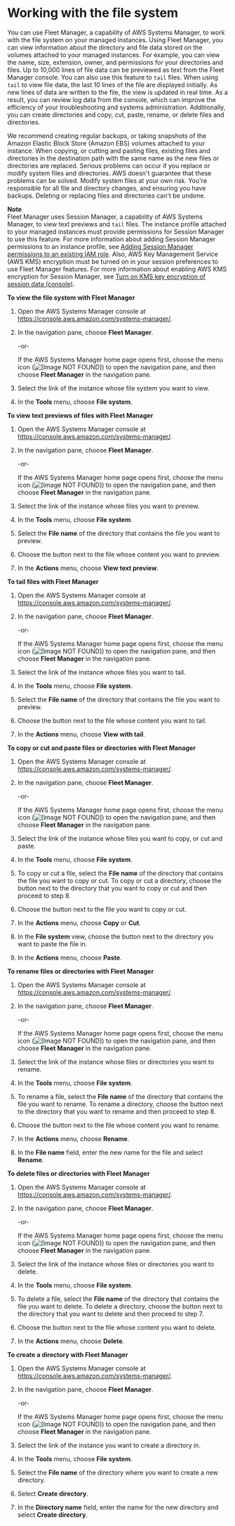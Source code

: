 # Working with the file system<a name="fleet-file-management"></a>

You can use Fleet Manager, a capability of AWS Systems Manager, to work with the file system on your managed instances\. Using Fleet Manager, you can view information about the directory and file data stored on the volumes attached to your managed instances\. For example, you can view the name, size, extension, owner, and permissions for your directories and files\. Up to 10,000 lines of file data can be previewed as text from the Fleet Manager console\. You can also use this feature to `tail` files\. When using `tail` to view file data, the last 10 lines of the file are displayed initially\. As new lines of data are written to the file, the view is updated in real time\. As a result, you can review log data from the console, which can improve the efficiency of your troubleshooting and systems administration\. Additionally, you can create directories and copy, cut, paste, rename, or delete files and directories\.

We recommend creating regular backups, or taking snapshots of the Amazon Elastic Block Store \(Amazon EBS\) volumes attached to your instance\. When copying, or cutting and pasting files, existing files and directories in the destination path with the same name as the new files or directories are replaced\. Serious problems can occur if you replace or modify system files and directories\. AWS doesn't guarantee that these problems can be solved\. Modify system files at your own risk\. You're responsible for all file and directory changes, and ensuring you have backups\. Deleting or replacing files and directories can't be undone\.

**Note**  
Fleet Manager uses Session Manager, a capability of AWS Systems Manager, to view text previews and `tail` files\. The instance profile attached to your managed instances must provide permissions for Session Manager to use this feature\. For more information about adding Session Manager permissions to an instance profile, see [Adding Session Manager permissions to an existing IAM role](getting-started-add-permissions-to-existing-profile.md)\. Also, AWS Key Management Service \(AWS KMS\) encryption must be turned on in your session preferences to use Fleet Manager features\. For more information about enabling AWS KMS encryption for Session Manager, see [Turn on KMS key encryption of session data \(console\)](session-preferences-enable-encryption.md)\.

**To view the file system with Fleet Manager**

1. Open the AWS Systems Manager console at [https://console\.aws\.amazon\.com/systems\-manager/](https://console.aws.amazon.com/systems-manager/)\.

1. In the navigation pane, choose **Fleet Manager**\.

   \-or\-

   If the AWS Systems Manager home page opens first, choose the menu icon \(![\[Image NOT FOUND\]](http://docs.aws.amazon.com/systems-manager/latest/userguide/images/menu-icon-small.png)\) to open the navigation pane, and then choose **Fleet Manager** in the navigation pane\.

1. Select the link of the instance whose file system you want to view\.

1. In the **Tools** menu, choose **File system**\.

**To view text previews of files with Fleet Manager**

1. Open the AWS Systems Manager console at [https://console\.aws\.amazon\.com/systems\-manager/](https://console.aws.amazon.com/systems-manager/)\.

1. In the navigation pane, choose **Fleet Manager**\.

   \-or\-

   If the AWS Systems Manager home page opens first, choose the menu icon \(![\[Image NOT FOUND\]](http://docs.aws.amazon.com/systems-manager/latest/userguide/images/menu-icon-small.png)\) to open the navigation pane, and then choose **Fleet Manager** in the navigation pane\.

1. Select the link of the instance whose files you want to preview\.

1. In the **Tools** menu, choose **File system**\.

1. Select the **File name** of the directory that contains the file you want to preview\.

1. Choose the button next to the file whose content you want to preview\.

1. In the **Actions** menu, choose **View text preview**\.

**To tail files with Fleet Manager**

1. Open the AWS Systems Manager console at [https://console\.aws\.amazon\.com/systems\-manager/](https://console.aws.amazon.com/systems-manager/)\.

1. In the navigation pane, choose **Fleet Manager**\.

   \-or\-

   If the AWS Systems Manager home page opens first, choose the menu icon \(![\[Image NOT FOUND\]](http://docs.aws.amazon.com/systems-manager/latest/userguide/images/menu-icon-small.png)\) to open the navigation pane, and then choose **Fleet Manager** in the navigation pane\.

1. Select the link of the instance whose files you want to tail\.

1. In the **Tools** menu, choose **File system**\.

1. Select the **File name** of the directory that contains the file you want to preview\.

1. Choose the button next to the file whose content you want to tail\.

1. In the **Actions** menu, choose **View with tail**\.

**To copy or cut and paste files or directories with Fleet Manager**

1. Open the AWS Systems Manager console at [https://console\.aws\.amazon\.com/systems\-manager/](https://console.aws.amazon.com/systems-manager/)\.

1. In the navigation pane, choose **Fleet Manager**\.

   \-or\-

   If the AWS Systems Manager home page opens first, choose the menu icon \(![\[Image NOT FOUND\]](http://docs.aws.amazon.com/systems-manager/latest/userguide/images/menu-icon-small.png)\) to open the navigation pane, and then choose **Fleet Manager** in the navigation pane\.

1. Select the link of the instance whose files you want to copy, or cut and paste\.

1. In the **Tools** menu, choose **File system**\.

1. To copy or cut a file, select the **File name** of the directory that contains the file you want to copy or cut\. To copy or cut a directory, choose the button next to the directory that you want to copy or cut and then proceed to step 8\.

1. Choose the button next to the file you want to copy or cut\.

1. In the **Actions** menu, choose **Copy** or **Cut**\.

1. In the **File system** view, choose the button next to the directory you want to paste the file in\.

1. In the **Actions** menu, choose **Paste**\.

**To rename files or directories with Fleet Manager**

1. Open the AWS Systems Manager console at [https://console\.aws\.amazon\.com/systems\-manager/](https://console.aws.amazon.com/systems-manager/)\.

1. In the navigation pane, choose **Fleet Manager**\.

   \-or\-

   If the AWS Systems Manager home page opens first, choose the menu icon \(![\[Image NOT FOUND\]](http://docs.aws.amazon.com/systems-manager/latest/userguide/images/menu-icon-small.png)\) to open the navigation pane, and then choose **Fleet Manager** in the navigation pane\.

1. Select the link of the instance whose files or directories you want to rename\.

1. In the **Tools** menu, choose **File system**\.

1. To rename a file, select the **File name** of the directory that contains the file you want to rename\. To rename a directory, choose the button next to the directory that you want to rename and then proceed to step 8\.

1. Choose the button next to the file whose content you want to rename\.

1. In the **Actions** menu, choose **Rename**\.

1. In the **File name** field, enter the new name for the file and select **Rename**\.

**To delete files or directories with Fleet Manager**

1. Open the AWS Systems Manager console at [https://console\.aws\.amazon\.com/systems\-manager/](https://console.aws.amazon.com/systems-manager/)\.

1. In the navigation pane, choose **Fleet Manager**\.

   \-or\-

   If the AWS Systems Manager home page opens first, choose the menu icon \(![\[Image NOT FOUND\]](http://docs.aws.amazon.com/systems-manager/latest/userguide/images/menu-icon-small.png)\) to open the navigation pane, and then choose **Fleet Manager** in the navigation pane\.

1. Select the link of the instance whose files or directories you want to delete\.

1. In the **Tools** menu, choose **File system**\.

1. To delete a file, select the **File name** of the directory that contains the file you want to delete\. To delete a directory, choose the button next to the directory that you want to delete and then proceed to step 7\.

1. Choose the button next to the file whose content you want to delete\.

1. In the **Actions** menu, choose **Delete**\.

**To create a directory with Fleet Manager**

1. Open the AWS Systems Manager console at [https://console\.aws\.amazon\.com/systems\-manager/](https://console.aws.amazon.com/systems-manager/)\.

1. In the navigation pane, choose **Fleet Manager**\.

   \-or\-

   If the AWS Systems Manager home page opens first, choose the menu icon \(![\[Image NOT FOUND\]](http://docs.aws.amazon.com/systems-manager/latest/userguide/images/menu-icon-small.png)\) to open the navigation pane, and then choose **Fleet Manager** in the navigation pane\.

1. Select the link of the instance you want to create a directory in\.

1. In the **Tools** menu, choose **File system**\.

1. Select the **File name** of the directory where you want to create a new directory\.

1. Select **Create directory**\.

1. In the **Directory name** field, enter the name for the new directory and select **Create directory**\.